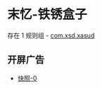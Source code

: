 # 末忆-铁锈盒子

存在 1 规则组 - [com.xsd.xasud](/src/apps/com.xsd.xasud.ts)

## 开屏广告

- [快照-0](https://gkd-kit.songe.li/import/12847496)

